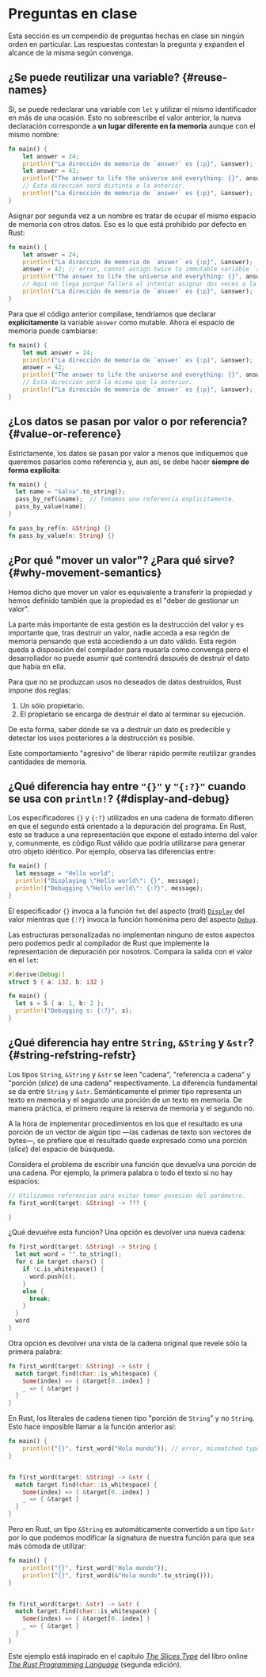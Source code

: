 # Preguntas en clase

Esta sección es un compendio de preguntas hechas en clase sin ningún orden en particular. Las respuestas contestan la pregunta y expanden el alcance de la misma según convenga.

## ¿Se puede reutilizar una variable? {#reuse-names}

Sí, se puede redeclarar una variable con `let` y utilizar el mismo identificador en más de una ocasión. Esto no sobreescribe el valor anterior, la nueva declaración corresponde a **un lugar diferente en la memoria** aunque con el mismo nombre:

```rust
fn main() {
    let answer = 24;
    println!("La dirección de memoria de `answer` es {:p}", &answer);
    let answer = 42;
    println!("The answer to life the universe and everything: {}", answer);
    // Esta dirección será distinta a la anterior.
    println!("La dirección de memoria de `answer` es {:p}", &answer);
}
```

Asignar por segunda vez a un nombre es tratar de ocupar el mismo espacio de memoria con otros datos. Eso es lo que está prohibido por defecto en Rust:

```rust
fn main() {
    let answer = 24;
    println!("La dirección de memoria de `answer` es {:p}", &answer);
    answer = 42; // error, cannot assign twice to immutable variable `answer`
    println!("The answer to life the universe and everything: {}", answer);
    // Aquí no llega porque fallará al intentar asignar dos veces a la misma variable.
    println!("La dirección de memoria de `answer` es {:p}", &answer);
}
```

Para que el código anterior compilase, tendríamos que declarar **explícitamente** la variable `answer` como mutable. Ahora el espacio de memoria puede cambiarse:

```rust
fn main() {
    let mut answer = 24;
    println!("La dirección de memoria de `answer` es {:p}", &answer);
    answer = 42;
    println!("The answer to life the universe and everything: {}", answer);
    // Esta dirección será la misma que la anterior.
    println!("La dirección de memoria de `answer` es {:p}", &answer);
}
```

## ¿Los datos se pasan por valor o por referencia? {#value-or-reference}

Estrictamente, los datos se pasan por valor a menos que indiquemos que queremos pasarlos como referencia y, aun así, se debe hacer **siempre de forma explícita**:

```rust
fn main() {
  let name = "Salva".to_string();
  pass_by_ref(&name);  // Tomamos una referencia explícitamente.
  pass_by_value(name);
}

fn pass_by_ref(n: &String) {}
fn pass_by_value(n: String) {}
```

## ¿Por qué "mover un valor"? ¿Para qué sirve? {#why-movement-semantics}

Hemos dicho que mover un valor es equivalente a transferir la propiedad y hemos definido también que la propiedad es el "deber de gestionar un valor".

La parte más importante de esta gestión es la destrucción del valor y es importante que, tras destruir un valor, nadie acceda a esa región de memoria pensando que está accediendo a un dato válido. Esta región queda a disposición del compilador para reusarla como convenga pero el desarrollador no puede asumir qué contendrá después de destruir el dato que había en ella.

Para que no se produzcan usos no deseados de datos destruidos, Rust impone dos reglas:

1. Un sólo propietario.
2. El propietario se encarga de destruir el dato al terminar su ejecución.

De esta forma, saber dónde se va a destruir un dato es predecible y detectar los usos posteriores a la destrucción es posible.

Este comportamiento "agresivo" de liberar rápido permite reutilizar grandes cantidades de memoria.

## ¿Qué diferencia hay entre `"{}"` y `"{:?}"` cuando se usa con `println!`? {#display-and-debug}

Los especificadores `{}` y `{:?}` utilizados en una cadena de formato difieren en que el segundo está orientado a la depuración del programa. En Rust, esto se traduce a una representación que expone el estado interno del valor y, comunmente, es código Rust válido que podría utilizarse para generar otro objeto idéntico. Por ejemplo, observa las diferencias entre:

```rust
fn main() {
  let message = "Hello world";
  println!("Displaying \"Hello world\": {}", message);
  println!("Debugging \"Hello world\": {:?}", message);
}
```

El especificador `{}` invoca a la función `fmt` del aspecto (_trait_) [`Display`](https://doc.rust-lang.org/std/fmt/trait.Display.html) del valor mientras que `{:?}` invoca la función homónima pero del aspecto [`Debug`](https://doc.rust-lang.org/std/fmt/trait.Debug.html).

Las estructuras personalizadas no implementan ninguno de estos aspectos pero podemos pedir al compilador de Rust que implemente la representación de depuración por nosotros. Compara la salida con el valor en el `let`:

```rust
#[derive(Debug)]
struct S { a: i32, b: i32 }

fn main() {
  let s = S { a: 1, b: 2 };
  println!("Debugging s: {:?}", s);
}
```

## ¿Qué diferencia hay entre `String`, `&String` y `&str`? {#string-refstring-refstr}

Los tipos `String`, `&String` y `&str` se leen "cadena", "referencia a cadena" y "porción (_slice_) de una cadena" respectivamente. La diferencia fundamental se da entre `String` y `&str`. Semánticamente el primer tipo representa un texto en memoria y el segundo una porción de un texto en memoria. De manera práctica, el primero require la reserva de memoria y el segundo no.

A la hora de implementar procedimientos en los que el resultado es una porción de un vector de algún tipo &mdash;las cadenas de texto son vectores de bytes&mdash;, se prefiere que el resultado quede expresado como una porción (_slice_) del espacio de búsqueda.

Considera el problema de escribir una función que devuelva una porción de una cadena. Por ejemplo, la primera palabra o todo el texto si no hay espacios:

```rust
// Utilizamos referencias para evitar tomar posesión del parámetro.
fn first_word(target: &String) -> ??? {

}
```

¿Qué devuelve esta función? Una opción es devolver una nueva cadena:

```rust
fn first_word(target: &String) -> String {
  let mut word = "".to_string();
  for c in target.chars() {
    if !c.is_whitespace() {
      word.push(c);
    }
    else {
      break;
    }
  }
  word
}
```

Otra opción es devolver una vista de la cadena original que revele sólo la primera palabra:

```rust
fn first_word(target: &String) -> &str {
  match target.find(char::is_whitespace) {
    Some(index) => { &target[0..index] }
    _ => { &target }
  }
}
```

En Rust, los literales de cadena tienen tipo "porción de `String`" y no `String`. Esto hace imposible llamar a la función anterior así:

```rust
fn main() {
    println!("{}", first_word("Hola mundo")); // error, mismatched types
}


fn first_word(target: &String) -> &str {
  match target.find(char::is_whitespace) {
    Some(index) => { &target[0..index] }
    _ => { &target }
  }
}
```

Pero en Rust, un tipo `&String` es automáticamente convertido a un tipo `&str` por lo que podemos modificar la signatura de nuestra función para que sea más cómoda de utilizar:

```rust
fn main() {
    println!("{}", first_word("Hola mundo"));
    println!("{}", first_word(&"Hola mundo".to_string()));
}


fn first_word(target: &str) -> &str {
  match target.find(char::is_whitespace) {
    Some(index) => { &target[0..index] }
    _ => { &target }
  }
}
```

Este ejemplo está inspirado en el capítulo [_The Slices Type_](https://doc.rust-lang.org/book/second-edition/ch04-03-slices.html) del libro online [_The Rust Programming Language_](https://doc.rust-lang.org/book/second-edition) (segunda edición).